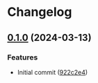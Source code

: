 # Changelog

## [0.1.0](https://github.com/hostinger/ansible-collection-fireactions/compare/v0.0.1...v0.1.0) (2024-03-13)


### Features

* Initial commit ([922c2e4](https://github.com/hostinger/ansible-collection-fireactions/commit/922c2e4f9b26d438d7495c46ae689bed08a0b024))
